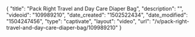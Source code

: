 {
    "title": "Pack Right Travel and Day Care Diaper Bag",
    "description": "",
    "videoid": "109989210",
    "date_created": "1502522434",
    "date_modified": "1504247456",
    "type": "captivate",
    "layout": "video",
    "url": "\/v\/pack-right-travel-and-day-care-diaper-bag\/109989210"
}